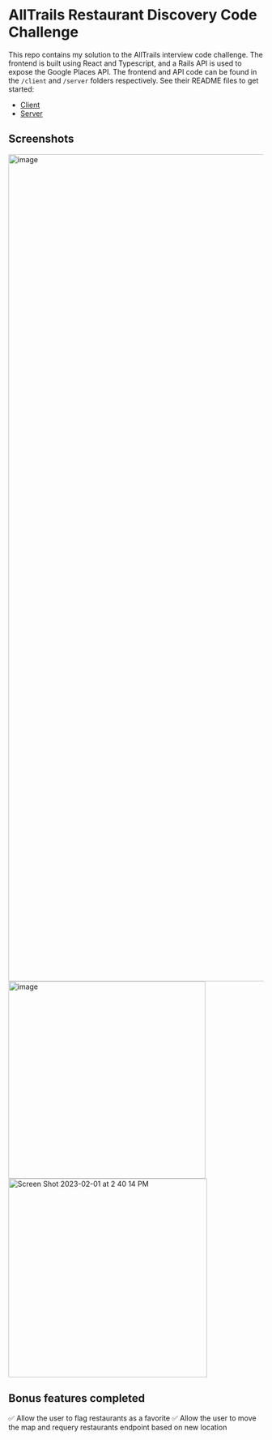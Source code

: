 # AllTrails Restaurant Discovery Code Challenge

This repo contains my solution to the AllTrails interview code challenge. The frontend is built using React and Typescript, and a Rails API is used to expose the Google Places API. The frontend and API code can be found in the `/client` and `/server` folders respectively. See their README files to get started:

- [Client](https://github.com/PaulKleinschmidt/restaurant-discovery/blob/main/client/README.md)
- [Server](https://github.com/PaulKleinschmidt/restaurant-discovery/blob/main/server/README.md)

## Screenshots

<img width="1631" alt="image" src="https://user-images.githubusercontent.com/32469657/216180242-e1ca7ea0-d3dd-4cae-a33f-b3b58662e10c.png">
<img width="389" alt="image" src="https://user-images.githubusercontent.com/32469657/215960109-141cadd7-0e3d-4de6-90b5-78d0a90a9853.png">
<img width="392" alt="Screen Shot 2023-02-01 at 2 40 14 PM" src="https://user-images.githubusercontent.com/32469657/216180419-8fefbe70-863e-4a81-ab37-d24a580ea977.png">

## Bonus features completed

✅ Allow the user to flag restaurants as a favorite
✅ Allow the user to move the map and requery restaurants endpoint based on new location
